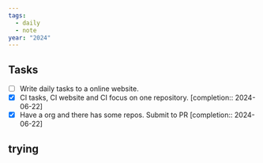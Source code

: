 ```yaml
---
tags:
  - daily
  - note
year: "2024"
---
```

## Tasks

- [ ] Write daily tasks to a online website.
- [x] CI tasks, CI website and CI focus on one repository.  [completion:: 2024-06-22]
- [x] Have a org and there has some repos. Submit to PR  [completion:: 2024-06-22]

## trying